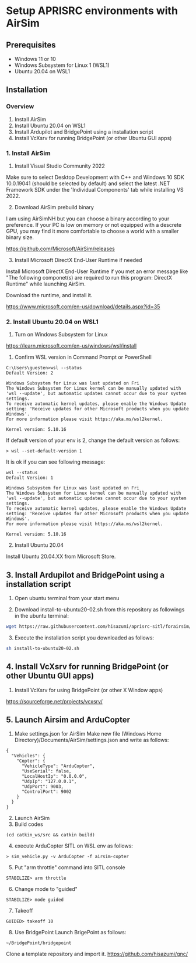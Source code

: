 # Setup APRISRC environments with AirSim

## Prerequisites

* Windows 11 or 10
* Windows Subsystem for Linux 1 (WSL1)
* Ubuntu 20.04 on WSL1

## Installation

### Overview

1. Install AirSim
2. Install Ubuntu 20.04 on WSL1
3. Install Ardupilot and BridgePoint using a installation script
4. Install VcXsrv for running BridgePoint (or other Ubuntu GUI apps)


### 1. Install AirSim

1. Install Visual Studio Community 2022

Make sure to select Desktop Development with C++ and Windows 10 SDK 10.0.19041 (should be selected by default) and select the latest .NET Framework SDK under the 'Individual Components' tab while installing VS 2022.

2. Download AirSim prebuild binary

I am using AirSimNH but you can choose a binary according to your preference. If your PC is low on memory or not equipped with a descrete GPU, you may find it more comfortable to choose a world with a smaller binary size.

https://github.com/Microsoft/AirSim/releases

3. Install Microsoft DirectX End-User Runtime if needed

Install Microsoft DirectX End-User Runtime if you met an error message like "The following componet(s) are required to run this program: DirectX Runtime" while launching AirSim.

Download the runtime, and install it.

https://www.microsoft.com/en-us/download/details.aspx?id=35



### 2. Install Ubuntu 20.04 on WSL1

1. Turn on Windows Subsystem for Linux

https://learn.microsoft.com/en-us/windows/wsl/install

1. Confirm WSL version in Command Prompt or PowerShell

```
C:\Users\guesten>wsl --status
Default Version: 2

Windows Subsystem for Linux was last updated on Fri
The Windows Subsystem for Linux kernel can be manually updated with 'wsl --update', but automatic updates cannot occur due to your system settings.
To receive automatic kernel updates, please enable the Windows Update setting: 'Receive updates for other Microsoft products when you update Windows'.
For more information please visit https://aka.ms/wsl2kernel.

Kernel version: 5.10.16
```

If default version of your env is 2, change the default version as follows:
```
> wsl --set-default-version 1
````

It is ok if you can see following message:

```
wsl --status
Default Version: 1

Windows Subsystem for Linux was last updated on Fri
The Windows Subsystem for Linux kernel can be manually updated with 'wsl --update', but automatic updates cannot occur due to your system settings.
To receive automatic kernel updates, please enable the Windows Update setting: 'Receive updates for other Microsoft products when you update Windows'.
For more information please visit https://aka.ms/wsl2kernel.

Kernel version: 5.10.16
```

2. Install Ubuntu 20.04 

Install Ubuntu 20.04.XX from Microsoft Store. 


## 3. Install Ardupilot and BridgePoint using a installation script

1. Open ubuntu terminal from your start menu

2. Download install-to-ubuntu20-02.sh from this repository as followings in the ubuntu terminal:
```sh
wget https://raw.githubusercontent.com/hisazumi/aprisrc-sitl/forairsim/install-to-ubuntu20-02.sh
```

3. Execute the installation script you downloaded as follows:
```sh
sh install-to-ubuntu20-02.sh
```

## 4. Install VcXsrv for running BridgePoint (or other Ubuntu GUI apps)

1. Install VcXsrv for using BridgePoint (or other X Window apps)

https://sourceforge.net/projects/vcxsrv/


## 5. Launch Airsim and ArduCopter

1. Make settings.json for AirSim
Make new file (Windows Home Directory)/Documents/AirSim/settings.json and write as follows:
```
{
  "Vehicles": {
    "Copter": {
      "VehicleType": "ArduCopter",
      "UseSerial": false,
      "LocalHostIp": "0.0.0.0",
      "UdpIp": "127.0.0.1",
      "UdpPort": 9003,
      "ControlPort": 9002
    }
  }
}
```
2. Launch AirSim 
3. Build codes
```
(cd catkin_ws/src && catkin build)
```
4. execute ArduCopter SITL on WSL env as follows:
```
> sim_vehicle.py -v ArduCopter -f airsim-copter 
```
5. Put "arm throttle" command into SITL console
```
STABILIZE> arm throttle
```
6. Change mode to "guided"
```
STABILIZE> mode guided
```
7. Takeoff
```
GUIDED> takeoff 10
```
8. Use BridgePoint
Launch BrigePoint as follows:
```
~/BridgePoint/bridgepoint
```
Clone a template repository and import it.
https://github.com/hisazumi/gnc/
